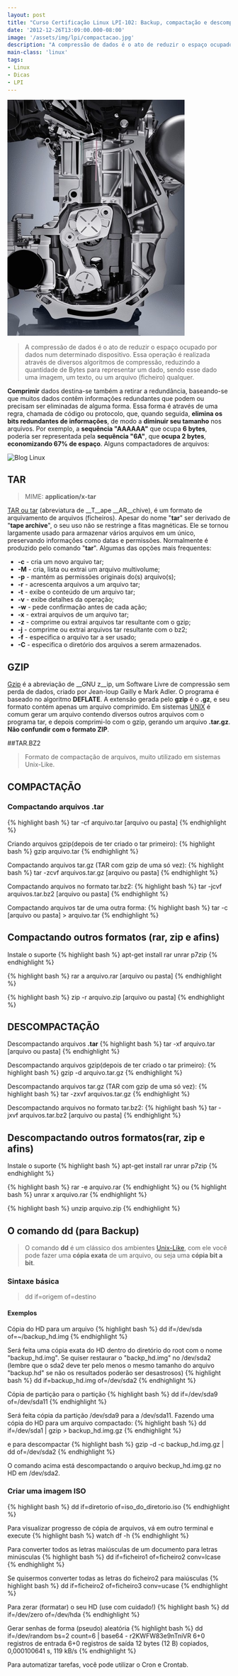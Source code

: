 ```yaml
---
layout: post
title: "Curso Certificação Linux LPI-102: Backup, compactação e descompactação"
date: '2012-12-26T13:09:00.000-08:00'
image: '/assets/img/lpi/compactacao.jpg'
description: "A compressão de dados é o ato de reduzir o espaço ocupado por dados num determinado dispositivo."
main-class: 'linux'
tags:
- Linux
- Dicas
- LPI
---
```


![Curso Certificação Linux LPI-102: Backup, compactação e descompactação](/assets/img/lpi/compactacao.jpg "Curso Certificação Linux LPI-102: Backup, compactação e descompactação")

> A compressão de dados é o ato de reduzir o espaço ocupado por dados num determinado dispositivo. Essa operação é realizada através de diversos algoritmos de compressão, reduzindo a quantidade de Bytes para representar um dado, sendo esse dado uma imagem, um texto, ou um arquivo (ficheiro) qualquer.

__Comprimir__ dados destina-se também a retirar a redundância, baseando-se que muitos dados contêm informações redundantes que podem ou precisam ser eliminadas de alguma forma. Essa forma é através de uma regra, chamada de código ou protocolo, que, quando seguida, __elimina os bits redundantes de informações__, de modo a __diminuir seu tamanho__ nos arquivos. Por exemplo, a __sequência "AAAAAA"__ que ocupa __6 bytes__, poderia ser representada pela __sequência "6A"__, que __ocupa 2 bytes__, __economizando 67% de espaço__.
Alguns compactadores de arquivos:
 
![Blog Linux](/assets/img/lpi/compactadores-do-linux.png "Blog Linux")
 
## TAR
> MIME:  __application/x-tar__

[TAR ou tar](https://www.gnu.org/software/tar/) (abreviatura de __T__ape __AR__chive), é um formato de arquivamento de arquivos (ficheiros). Apesar do nome "__tar__" ser derivado de "__tape archive__", o seu uso não se restringe a fitas magnéticas. Ele se tornou largamente usado para armazenar vários arquivos em um único, preservando informações como datas e permissões. Normalmente é produzido pelo comando "__tar__". 
Algumas das opções mais frequentes:


* __-c__ - cria um novo arquivo tar;
* __-M__ - cria, lista ou extrai um arquivo multivolume;
* __-p__ - mantém as permissões originais do(s) arquivo(s);
* __-r__ - acrescenta arquivos a um arquivo tar;
* __-t__ - exibe o conteúdo de um arquivo tar;
* __-v__ - exibe detalhes da operação;
* __-w__ - pede confirmação antes de cada ação;
* __-x__ - extrai arquivos de um arquivo tar;
* __-z__ - comprime ou extrai arquivos tar resultante com o gzip;
* __-j__ - comprime ou extrai arquivos tar resultante com o bz2;
* __-f__ - especifica o arquivo tar a ser usado;
* __-C__ - especifica o diretório dos arquivos a serem armazenados.


## GZIP

[Gzip](https://www.gnu.org/software/gzip/) é a abreviação de __GNU z__ip, um Software Livre de compressão sem perda de dados, criado por Jean-loup Gailly e Mark Adler. O programa é baseado no algoritmo __DEFLATE__. A extensão gerada pelo __gzip__ é o __.gz__, e seu formato contém apenas um arquivo comprimido. Em sistemas [UNIX](https://cse.google.com.br/cse/publicurl?cx=004473188612396442360:qs2ekmnkweq&q=UNIX) é comum gerar um arquivo contendo diversos outros arquivos com o programa tar, e depois comprimi-lo com o gzip, gerando um arquivo __.tar.gz__.
__Não confundir com o formato ZIP__.

##TAR.BZ2

> Formato de compactação de arquivos, muito utilizado em sistemas Unix-Like.

## COMPACTAÇÃO

### Compactando arquivos .tar

{% highlight bash %}
tar -cf arquivo.tar [arquivo ou pasta]
{% endhighlight %}

Criando arquivos gzip(depois de ter criado o tar primeiro):
{% highlight bash %}
gzip arquivo.tar
{% endhighlight %}

Compactando arquivos tar.gz (TAR com gzip de uma só vez):
{% highlight bash %}
tar -zcvf arquivos.tar.gz [arquivo ou pasta]
{% endhighlight %}

Compactando arquivos no formato tar.bz2:
{% highlight bash %}
tar -jcvf arquivos.tar.bz2 [arquivo ou pasta]
{% endhighlight %}

Compactando arquivos tar de uma outra forma:
{% highlight bash %}
tar -c [arquivo ou pasta] > arquivo.tar
{% endhighlight %}

## Compactando outros formatos (rar, zip e afins)

Instale o suporte
{% highlight bash %}
apt-get install rar unrar p7zip
{% endhighlight %}

{% highlight bash %}
rar a arquivo.rar [arquivo ou pasta]
{% endhighlight %}

{% highlight bash %}
zip -r arquivo.zip [arquivo ou pasta]
{% endhighlight %}

## DESCOMPACTAÇÃO

Descompactando arquivos __.tar__
{% highlight bash %}
tar -xf arquivo.tar [arquivo ou pasta]
{% endhighlight %}

Descompactando arquivos gzip(depois de ter criado o tar primeiro):
{% highlight bash %}
gzip -d arquivo.tar.gz
{% endhighlight %}

Descompactando arquivos tar.gz (TAR com gzip de uma só vez):
{% highlight bash %}
tar -zxvf arquivos.tar.gz
{% endhighlight %}

Descompactando arquivos no formato tar.bz2:
{% highlight bash %}
tar -jxvf arquivos.tar.bz2 [arquivo ou pasta]
{% endhighlight %}

## Descompactando outros formatos(rar, zip e afins)
Instale o suporte
{% highlight bash %}
apt-get install rar unrar p7zip
{% endhighlight %}

{% highlight bash %}
rar -e arquivo.rar
{% endhighlight %}
 ou
{% highlight bash %}
unrar x arquivo.rar
{% endhighlight %}

{% highlight bash %}
unzip arquivo.zip
{% endhighlight %}

## O comando dd (para Backup)

> O comando __dd__ é um clássico dos ambientes [Unix-Like](https://cse.google.com.br/cse/publicurl?cx=004473188612396442360:qs2ekmnkweq&q=unix), com ele você pode fazer uma __cópia exata__ de um arquivo, ou seja uma __cópia bit a bit__. 

### Sintaxe básica

> dd if=origem of=destino

#### Exemplos

Cópia do HD para um arquivo
{% highlight bash %}
dd if=/dev/sda of=~/backup_hd.img
{% endhighlight %}

Será feita uma cópia exata do HD dentro do diretório do root com o nome "backup_hd.img". Se quiser restaurar o "backp_hd.img" no /dev/sda2 (lembre que o sda2 deve ter pelo menos o mesmo tamanho do arquivo "backup.hd" se não os resultados poderão ser desastrosos)
{% highlight bash %}
dd if=backup_hd.img of=/dev/sda2
{% endhighlight %}

Cópia de partição para o partição
{% highlight bash %}
dd if=/dev/sda9 of=/dev/sda11
{% endhighlight %}

Será feita cópia da partição /dev/sda9 para a /dev/sda11.
Fazendo uma cópia do HD para um arquivo compactado:
{% highlight bash %}
dd if=/dev/sda1 | gzip > backup_hd.img.gz
{% endhighlight %}

e para descompactar
{% highlight bash %}
gzip -d -c backup_hd.img.gz | dd of=/dev/sda2
{% endhighlight %}

O comando acima está descompactando o arquivo beckup_hd.img.gz no HD em /dev/sda2.

### Criar uma imagem ISO
{% highlight bash %}
dd if=diretorio of=iso_do_diretorio.iso
{% endhighlight %}

Para visualizar progresso de cópia de arquivos, vá em outro terminal e execute
{% highlight bash %}
watch df -h
{% endhighlight %}

Para converter todos as letras maiúsculas de um documento para letras minúsculas
{% highlight bash %}
dd if=ficheiro1 of=ficheiro2 conv=lcase
{% endhighlight %}

Se quisermos converter todas as letras do ficheiro2 para maiúsculas
{% highlight bash %}
dd if=ficheiro2 of=ficheiro3 conv=ucase
{% endhighlight %}

Para zerar (formatar) o seu HD (use com cuidado!)
{% highlight bash %}
dd if=/dev/zero of=/dev/hda
{% endhighlight %}

Gerar senhas de forma (pseudo) aleatória
{% highlight bash %}
dd if=/dev/random bs=2 count=6 | base64 -
r2KWFW83e9nTniVR
6+0 registros de entrada
6+0 registros de saída
12 bytes (12 B) copiados, 0,000100641 s, 119 kB/s
{% endhighlight %}

Para automatizar tarefas, você pode utilizar o Cron e Crontab.
